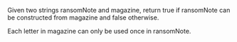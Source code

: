 Given two strings ransomNote and magazine, return true if ransomNote can be constructed from magazine and false otherwise.

Each letter in magazine can only be used once in ransomNote.
